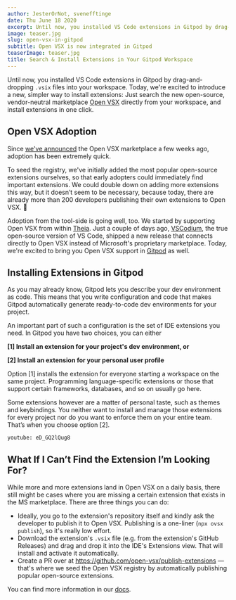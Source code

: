 ```yaml
---
author: JesterOrNot, svenefftinge
date: Thu June 18 2020
excerpt: Until now, you installed VS Code extensions in Gitpod by drag-and-dropping `.vsix` files into your workspace. Today, we're excited to introduce a
image: teaser.jpg
slug: open-vsx-in-gitpod
subtitle: Open VSX is now integrated in Gitpod
teaserImage: teaser.jpg
title: Search & Install Extensions in Your Gitpod Workspace
---
```


<script context="module">
  export const prerender = true;
</script>

Until now, you installed VS Code extensions in Gitpod by drag-and-dropping `.vsix` files into your workspace. Today, we're excited to introduce a new, simpler way to install extensions: Just search the new open-source, vendor-neutral marketplace [Open VSX](https://open-vsx.org) directly from your workspace, and install extensions in one click.

## Open VSX Adoption

Since [we've announced](/blog/open-vsx) the Open VSX marketplace a few weeks ago, adoption has been extremely quick.

To seed the registry, we've initially added the most popular open-source extensions ourselves, so that early adopters could immediately find important extensions. We could double down on adding more extensions this way, but it doesn’t seem to be necessary, because today, there are already more than 200 developers publishing their own extensions to Open VSX. 🎉

Adoption from the tool-side is going well, too. We started by supporting Open VSX from within [Theia](https://theia-ide.org). Just a couple of days ago, [VSCodium](https://github.com/VSCodium/vscodium#extensions-and-the-marketplace), the true open-source version of VS Code, shipped a new release that connects directly to Open VSX instead of Microsoft's proprietary marketplace. Today, we're excited to bring you Open VSX support in [Gitpod](https://gitpod.io) as well.

## Installing Extensions in Gitpod

As you may already know, Gitpod lets you describe your dev environment as code. This means that you write configuration and code that makes Gitpod automatically generate ready-to-code dev environments for your project.

An important part of such a configuration is the set of IDE extensions you need. In Gitpod you have two choices, you can either

**[1] Install an extension for your project's dev environment, or**

**[2] Install an extension for your personal user profile**

Option [1] installs the extension for everyone starting a workspace on the same project. Programming language-specific extensions or those that support certain frameworks, databases, and so on usually go here.

Some extensions however are a matter of personal taste, such as themes and keybindings. You neither want to install and manage those extensions for every project nor do you want to enforce them on your entire team. That’s when you choose option [2].

`youtube: eD_GQ2lQug8`

## What If I Can’t Find the Extension I’m Looking For?

While more and more extensions land in Open VSX on a daily basis, there still might be cases where you are missing a certain extension that exists in the MS marketplace. There are three things you can do:

- Ideally, you go to the extension's repository itself and kindly ask the developer to publish it to Open VSX. Publishing is a one-liner (`npx ovsx publish`), so it's really low effort.
- Download the extension's `.vsix` file (e.g. from the extension's GitHub Releases) and drag and drop it into the IDE's Extensions view. That will install and activate it automatically.
- Create a PR over at <a class="no-nowrap" href="https://github.com/open-vsx/publish-extensions">https://github.com/open-vsx/publish-extensions</a> — that's where we seed the Open VSX registry by automatically publishing popular open-source extensions.

You can find more information in our [docs](/docs/vscode-extensions).
